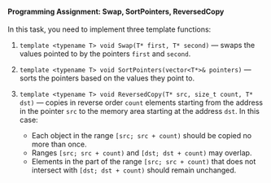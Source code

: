 #### Programming Assignment: Swap, SortPointers, ReversedCopy

In this task, you need to implement three template functions:

1. `template <typename T> void Swap(T* first, T* second)` — swaps the values pointed to by the pointers `first` and `second`.

2. `template <typename T> void SortPointers(vector<T*>& pointers)` — sorts the pointers based on the values they point to.

3. `template <typename T> void ReversedCopy(T* src, size_t count, T* dst)` — copies in reverse order `count` elements starting from the address in the pointer `src` to the memory area starting at the address `dst`. In this case:

   - Each object in the range `[src; src + count)` should be copied no more than once.
   - Ranges `[src; src + count)` and `[dst; dst + count)` may overlap.
   - Elements in the part of the range `[src; src + count)` that does not intersect with `[dst; dst + count)` should remain unchanged.